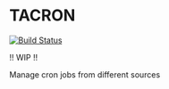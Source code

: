 # TACRON

[![Build Status](https://travis-ci.org/letaron/tacron.svg?branch=master)](https://travis-ci.org/letaron/tacron)

!! WIP !!

Manage cron jobs from different sources
